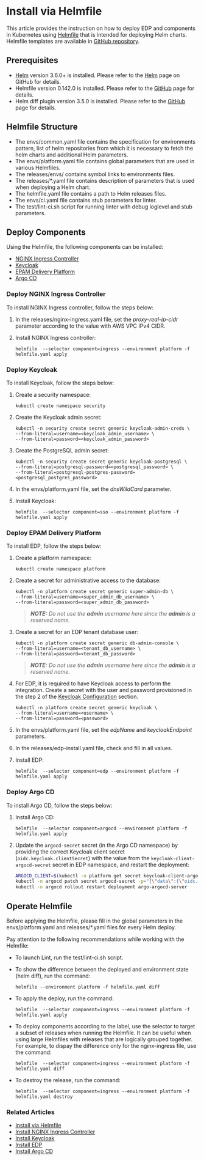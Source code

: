 # Install via Helmfile

This article provides the instruction on how to deploy EDP and components in Kubernetes using [Helmfile](https://github.com/helmfile/helmfile) that is intended for deploying Helm charts. Helmfile templates are available in [GitHub repository](https://github.com/epam/edp-install/tree/master/helmfiles).

## Prerequisites
* [Helm](https://helm.sh) version 3.6.0+ is installed. Please refer to the [Helm](https://github.com/helm/helm/releases/tag/v3.6.0) page on GitHub for details.
* Helmfile version 0.142.0 is installed. Please refer to the [GitHub](https://github.com/helmfile/helmfile) page for details.
* Helm diff plugin version 3.5.0 is installed. Please refer to the [GitHub](https://github.com/databus23/helm-diff) page for details.

## Helmfile Structure
* The envs/common.yaml file contains the specification for environments pattern, list of helm repositories from which it is necessary to fetch the helm charts and additional Helm parameters.
* The envs/platform.yaml file contains global parameters that are used in various Helmfiles.
* The releases/envs/ contains symbol links to environments files.
* The releases/*.yaml file contains description of parameters that is used when deploying a Helm chart.
* The helmfile.yaml file contains a path to Helm releases files.
* The envs/ci.yaml file contains stub parameters for linter.
* The test/lint-ci.sh script for running linter with debug loglevel and stub parameters.


## Deploy Components

Using the Helmfile, the following components can be installed:

* [NGINX Ingress Controller](https://github.com/kubernetes/ingress-nginx/tree/master/charts/ingress-nginx)
* [Keycloak](https://github.com/codecentric/helm-charts/tree/master/charts/keycloak)
* [EPAM Delivery Platform](https://github.com/epam/edp-install/tree/master/deploy-templates)
* [Argo CD](https://github.com/argoproj/argo-helm/tree/master/charts/argo-cd)

### Deploy NGINX Ingress Controller

To install NGINX Ingress controller, follow the steps below:

1. In the releases/nginx-ingress.yaml file, set the *proxy-real-ip-cidr* parameter according to the value with AWS VPC IPv4 CIDR.
2. Install NGINX Ingress controller:

    ```
    helmfile  --selector component=ingress --environment platform -f helmfile.yaml apply
    ```

### Deploy Keycloak

To install Keycloak, follow the steps below:

1. Create a security namespace:
    ```
    kubectl create namespace security
    ```
2. Create the Keycloak admin secret:
    ```
    kubectl -n security create secret generic keycloak-admin-creds \
    --from-literal=username=<keycloak_admin_username> \
    --from-literal=password=<keycloak_admin_password>
    ```
4. Create the PostgreSQL admin secret:
    ```
    kubectl -n security create secret generic keycloak-postgresql \
    --from-literal=postgresql-password=<postgresql_password> \
    --from-literal=postgresql-postgres-password=<postgresql_postgres_password>
    ```
5. In the envs/platform.yaml file, set the *dnsWildCard* parameter.

6. Install Keycloak:
    ```
    helmfile  --selector component=sso --environment platform -f helmfile.yaml apply
    ```
### Deploy EPAM Delivery Platform

To install EDP, follow the steps below:

1. Create a platform namespace:
    ```
    kubectl create namespace platform
    ```
2. Create a secret for administrative access to the database:
    ```
    kubectl -n platform create secret generic super-admin-db \
    --from-literal=username=<super_admin_db_username> \
    --from-literal=password=<super_admin_db_password>
    ```
    >_**NOTE:** Do not use the **admin** username here since the **admin** is a reserved name._

1. Create a secret for an EDP tenant database user:
    ```
    kubectl -n platform create secret generic db-admin-console \
    --from-literal=username=<tenant_db_username> \
    --from-literal=password=<tenant_db_password>
    ```
    >_**NOTE:** Do not use the **admin** username here since the **admin** is a reserved name._

1. For EDP, it is required to have Keycloak access to perform the integration. Create a secret with the user and password provisioned in the step 2 of the [Keycloak Configuration](https://epam.github.io/edp-install/operator-guide/install-keycloak/#configuration) section.
    ```
    kubectl -n platform create secret generic keycloak \
    --from-literal=username=<username> \
    --from-literal=password=<password>
    ```
5. In the envs/platform.yaml file, set the *edpName* and *keycloakEndpoint* parameters.
6. In the releases/edp-install.yaml file, check and fill in all values.
7. Install EDP:
    ```
    helmfile  --selector component=edp --environment platform -f helmfile.yaml apply
    ```
### Deploy Argo CD

To install Argo CD, follow the steps below:

1. Install Argo CD:
    ```
    helmfile  --selector component=argocd --environment platform -f helmfile.yaml apply
    ```
2. Update the `argocd-secret` secret (in the Argo CD namespace) by providing the correct Keycloak client secret (`oidc.keycloak.clientSecret`) with the value from the `keycloak-client-argocd-secret` secret in EDP namespace, and restart the deployment:

    ```bash
    ARGOCD_CLIENT=$(kubectl -n platform get secret keycloak-client-argocd-secret  -o jsonpath='{.data.clientSecret}')
    kubectl -n argocd patch secret argocd-secret -p="{\"data\":{\"oidc.keycloak.clientSecret\": \"${ARGOCD_CLIENT}\"}}" -v=1
    kubectl -n argocd rollout restart deployment argo-argocd-server
    ```

## Operate Helmfile

Before applying the Helmfile, please fill in the global parameters in the envs/platform.yaml and releases/*.yaml files for every Helm deploy.

Pay attention to the following recommendations while working with the Helmfile:

* To launch Lint, run the test/lint-ci.sh script.

* To show the difference between the deployed and environment state (helm diff), run the command:
    ```
    helmfile --environment platform -f helmfile.yaml diff
    ```
* To apply the deploy, run the command:
    ```
    helmfile  --selector component=ingress --environment platform -f helmfile.yaml apply
    ```
* To deploy components according to the label, use the selector to target a subset of releases when running the Helmfile. It can be useful when using large Helmfiles with releases that are logically grouped together. For example, to dispay the difference only for the nginx-ingress file, use the command:
    ```
    helmfile  --selector component=ingress --environment platform -f helmfile.yaml diff
    ```
* To destroy the release, run the command:
    ```
    helmfile  --selector component=ingress --environment platform -f helmfile.yaml destroy
    ```

### Related Articles

- [Install via Helmfile](https://epam.github.io/edp-install/operator-guide/install-via-helmfile/)
- [Install NGINX Ingress Controller](https://epam.github.io/edp-install/operator-guide/install-ingress-nginx/)
- [Install Keycloak](https://epam.github.io/edp-install/operator-guide/install-keycloak/)
- [Install EDP](https://epam.github.io/edp-install/operator-guide/install-edp/)
- [Install Argo CD](https://epam.github.io/edp-install/operator-guide/install-argocd/)